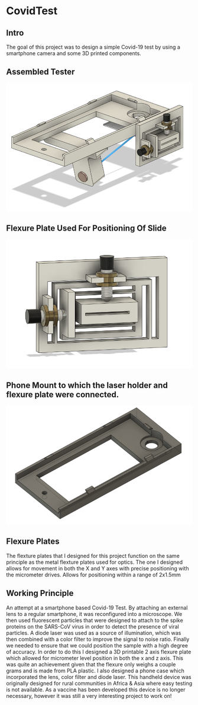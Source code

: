 # CovidTest
## Intro
The goal of this project was to design a simple Covid-19 test by using a smartphone camera and some 3D printed components. 

## Assembled Tester
![In Progress](AssembledCTpic.png)

## Flexure Plate Used For Positioning Of Slide
![In Progress](FlexureXYpic.png)

## Phone Mount to which the laser holder and flexure plate were connected.
![In Progress](PhoneHolderpic.png)


## Flexure Plates
The flexture plates that I designed for this project function on the same principle as the metal flexture plates used for optics. The one I designed allows for movement in both the X and Y axes with precise positioning with the micrometer drives. Allows for positioning within a range of 2x1.5mm

## Working Principle
An attempt at a smartphone based Covid-19 Test. By attaching an external lens to a regular smartphone, it was reconfigured into a microscope. We then used fluorescent particles that were designed to attach to the spike proteins on the SARS-CoV virus in order to detect the presence of viral particles. A diode laser was used as a source of illumination, which was then combined with a color filter to improve the signal to noise ratio. Finally we needed to ensure that we could position the sample with a high degree of accuracy. In order to do this I designed a 3D printable 2 axis flexure plate which allowed for micrometer level position in both the x and z axis. This was quite an achievement given that the flexure only weighs a couple grams and is made from PLA plastic. I also designed a phone case which incorporated the lens, color filter and diode laser. This handheld device was originally designed for rural communities in Africa & Asia where easy testing is not available. As a vaccine has been developed this device is no longer necessary, however it was still a very interesting project to work on!


